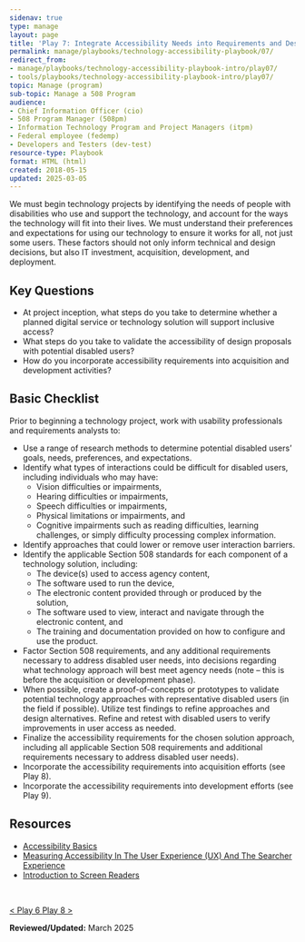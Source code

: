 ```yaml
---
sidenav: true
type: manage
layout: page
title: 'Play 7: Integrate Accessibility Needs into Requirements and Design Processes'
permalink: manage/playbooks/technology-accessibility-playbook/07/
redirect_from:
- manage/playbooks/technology-accessibility-playbook-intro/play07/
- tools/playbooks/technology-accessibility-playbook-intro/play07/
topic: Manage (program)
sub-topic: Manage a 508 Program
audience:
- Chief Information Officer (cio)
- 508 Program Manager (508pm)
- Information Technology Program and Project Managers (itpm)
- Federal employee (fedemp)
- Developers and Testers (dev-test)
resource-type: Playbook
format: HTML (html)
created: 2018-05-15
updated: 2025-03-05
---
```


We must begin technology projects by identifying the needs of people with disabilities who use and support the technology, and account for the ways the technology will fit into their lives. We must understand their preferences and expectations for using our technology to ensure it works for all, not just some users. These factors should not only inform technical and design decisions, but also IT investment, acquisition, development, and deployment.

## Key Questions

  * At project inception, what steps do you take to determine whether a planned digital service or technology solution will support inclusive access?
  * What steps do you take to validate the accessibility of design proposals with potential disabled users?
  * How do you incorporate accessibility requirements into acquisition and development activities?

## Basic Checklist

Prior to beginning a technology project, work with usability professionals and requirements analysts to:

  * Use a range of research methods to determine potential disabled users&rsquo; goals, needs, preferences, and expectations.
  * Identify what types of interactions could be difficult for disabled users, including individuals who may have:
      * Vision difficulties or impairments,
      * Hearing difficulties or impairments,
      * Speech difficulties or impairments,
      * Physical limitations or impairments, and
      * Cognitive impairments such as reading difficulties, learning challenges, or simply difficulty processing complex information.
  * Identify approaches that could lower or remove user interaction barriers.
  * Identify the applicable Section 508 standards for each component of a technology solution, including:
      * The device(s) used to access agency content,
      * The software used to run the device,
      * The electronic content provided through or produced by the solution,
      * The software used to view, interact and navigate through the electronic content, and
      * The training and documentation provided on how to configure and use the product.
  * Factor Section 508 requirements, and any additional requirements necessary to address disabled user needs, into decisions regarding what technology approach will best meet agency needs (note &ndash; this is before the acquisition or development phase).
  * When possible, create a proof-of-concepts or prototypes to validate potential technology approaches with representative disabled users (in the field if possible). Utilize test findings to refine approaches and design alternatives. Refine and retest with disabled users to verify improvements in user access as needed.
  * Finalize the accessibility requirements for the chosen solution approach, including all applicable Section 508 requirements and additional requirements necessary to address disabled user needs).
  * Incorporate the accessibility requirements into acquisition efforts (see Play 8).
  * Incorporate the accessibility requirements into development efforts (see Play 9).

## Resources

  * <a href="http://www.usability.gov/what-and-why/accessibility.html" target="_blank" class="usa-link--external">Accessibility Basics</a>
  * <a href="http://marketingland.com/measuring-accessibility-user-experience-ux-searcher-experience-139546" target="_blank" class="usa-link--external">Measuring Accessibility In The User Experience (UX) And The Searcher Experience</a>
  * <a href="https://it.wisc.edu/" target="_blank" class="usa-link--external">Introduction to Screen Readers</a>

&nbsp;

<div id="prev-next-section">
    <a class="prev-page" title="Go to Play 6" 
      href="{{site.baseurl}}/manage/playbooks/technology-accessibility-playbook/06"> < Play 6
    </a>
    <a class="prev-page" title="Go to Play 8"
      href="{{site.baseurl}}/manage/playbooks/technology-accessibility-playbook/08"> Play 8 >
    </a>
</div>

**Reviewed/Updated:** March 2025